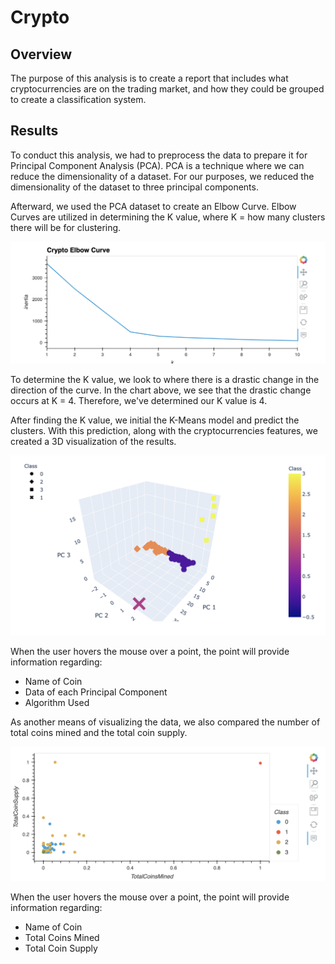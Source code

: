# Crypto

## Overview 

The purpose of this analysis is to create a report that includes what cryptocurrencies are on the trading market, and how they could be grouped to create a classification system.

## Results

To conduct this analysis, we had to preprocess the data to prepare it for Principal Component Analysis (PCA). PCA is a technique where we can reduce the dimensionality of a dataset. For our purposes, we reduced the dimensionality of the dataset to three principal components.

Afterward, we used the PCA dataset to create an Elbow Curve. Elbow Curves are utilized in determining the K value, where K = how many clusters there will be for clustering.

![elbow](https://github.com/bikachuuuuuu/Crypto/blob/main/Resources/elbow_curve.png)

To determine the K value, we look to where there is a drastic change in the direction of the curve. In the chart above, we see that the drastic change occurs at K = 4. Therefore, we've determined our K value is 4.

After finding the K value, we initial the K-Means model and predict the clusters. With this prediction, along with the cryptocurrencies features, we created a 3D visualization of the results.

![threeDplot](https://github.com/bikachuuuuuu/Crypto/blob/main/Resources/3d_plot.png)

When the user hovers the mouse over a point, the point will provide information regarding:
- Name of Coin
- Data of each Principal Component
- Algorithm Used

As another means of visualizing the data, we also compared the number of total coins mined and the total coin supply.

![hvplot](https://github.com/bikachuuuuuu/Crypto/blob/main/Resources/hv_plot.png)

When the user hovers the mouse over a point, the point will provide information regarding:
- Name of Coin
- Total Coins Mined
- Total Coin Supply
